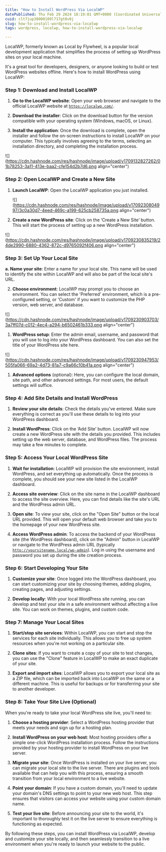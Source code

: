 ```yaml
---
title: "How to Install WordPress Via LocalWP"
datePublished: Thu Feb 29 2024 18:19:01 GMT+0000 (Coordinated Universal Time)
cuid: clt7jup38000109l717gt0v0j
slug: how-to-install-wordpress-via-localwp
tags: wordpress, localwp, how-to-install-wordpress-via-localwp

---
```


LocalWP, formerly known as Local by Flywheel, is a popular local development application that simplifies the process of setting up WordPress sites on your local machine.

It's a great tool for developers, designers, or anyone looking to build or test WordPress websites offline. Here's how to install WordPress using LocalWP:

### **Step 1: Download and Install LocalWP**

1. **Go to the LocalWP website**: Open your web browser and navigate to the official LocalWP website at [`https://localwp.com/`](https://localwp.com/).
    
2. **Download the installer**: Click on the download button for the version compatible with your operating system (Windows, macOS, or Linux).
    
3. **Install the application**: Once the download is complete, open the installer and follow the on-screen instructions to install LocalWP on your computer. This typically involves agreeing to the terms, selecting an installation directory, and completing the installation process.
    

![](https://cdn.hashnode.com/res/hashnode/image/upload/v1709132827262/01b78253-3a11-413e-baa2-cfe154d2b7d6.png align="center")

### **Step 2: Open LocalWP and Create a New Site**

1. **Launch LocalWP**: Open the LocalWP application you just installed.
    
    ![](https://cdn.hashnode.com/res/hashnode/image/upload/v1709230804997/3c0a30d7-4eed-469c-a199-625cb258735a.png align="center")
    
2. **Create a new WordPress site**: Click on the ‘Create a New Site’ button. This will start the process of setting up a new WordPress installation.
    

![](https://cdn.hashnode.com/res/hashnode/image/upload/v1709230835219/24de2990-6880-4362-872c-d9765092f406.png align="center")

### **Step 3: Set Up Your Local Site**

**a. Name your site**: Enter a name for your local site. This name will be used to identify the site within LocalWP and will also be part of the local site's URL.

2. **Choose environment**: LocalWP may prompt you to choose an environment. You can select the 'Preferred' environment, which is a pre-configured setting, or 'Custom' if you want to customize the PHP version, web server, and database.
    

![](https://cdn.hashnode.com/res/hashnode/image/upload/v1709230903703/3a7ff07d-c012-4ec4-a294-b6502461b333.png align="center")

1. **WordPress setup**: Enter the admin email, username, and password that you will use to log into your WordPress dashboard. You can also set the title of your WordPress site here.
    

![](https://cdn.hashnode.com/res/hashnode/image/upload/v1709230947953/505fa066-69a2-4d73-81a7-c9a66c10b41a.png align="center")

1. **Advanced options** (optional): Here, you can configure the local domain, site path, and other advanced settings. For most users, the default settings will suffice.
    

### **Step 4: Add Site Details and Install WordPress**

1. **Review your site details**: Check the details you've entered. Make sure everything is correct as you'll use these details to log into your WordPress dashboard.
    
2. **Install WordPress**: Click on the ‘Add Site’ button. LocalWP will now create a new WordPress site with the details you provided. This includes setting up the web server, database, and WordPress files. The process may take a few minutes to complete.
    

### **Step 5: Access Your Local WordPress Site**

1. **Wait for installation**: LocalWP will provision the site environment, install WordPress, and set everything up automatically. Once the process is complete, you should see your new site listed in the LocalWP dashboard.
    
2. **Access site overview**: Click on the site name in the LocalWP dashboard to access the site overview. Here, you can find details like the site's URL and the WordPress admin URL.
    
3. **Open site**: To view your site, click on the "Open Site" button or the local URL provided. This will open your default web browser and take you to the homepage of your new WordPress site.
    
4. **Access WordPress admin**: To access the backend of your WordPress site (the WordPress dashboard), click on the "Admin" button in LocalWP or navigate to the WordPress admin URL (typically [`http://yoursitename.local/wp-admin`](http://yoursitename.local/wp-admin)). Log in using the username and password you set up during the site creation process.
    

### **Step 6: Start Developing Your Site**

1. **Customize your site**: Once logged into the WordPress dashboard, you can start customizing your site by choosing themes, adding plugins, creating pages, and adjusting settings.
    
2. **Develop locally**: With your local WordPress site running, you can develop and test your site in a safe environment without affecting a live site. You can work on themes, plugins, and custom code.
    

### **Step 7: Manage Your Local Sites**

1. **Start/stop site services**: Within LocalWP, you can start and stop the services for each site individually. This allows you to free up system resources when you're not working on a particular site.
    
2. **Clone sites**: If you want to create a copy of your site to test changes, you can use the "Clone" feature in LocalWP to make an exact duplicate of your site.
    
3. **Export and import sites**: LocalWP allows you to export your local site as a ZIP file, which can be imported back into LocalWP on the same or a different machine. This is useful for backups or for transferring your site to another developer.
    

### **Step 8: Take Your Site Live (Optional)**

When you're ready to take your local WordPress site live, you'll need to:

1. **Choose a hosting provider**: Select a WordPress hosting provider that meets your needs and sign up for a hosting plan.
    
2. **Install WordPress on your web host**: Most hosting providers offer a simple one-click WordPress installation process. Follow the instructions provided by your hosting provider to install WordPress on your live server.
    
3. **Migrate your site**: Once WordPress is installed on your live server, you can migrate your local site to the live server. There are plugins and tools available that can help you with this process, ensuring a smooth transition from your local environment to a live website.
    
4. **Point your domain**: If you have a custom domain, you'll need to update your domain's DNS settings to point to your new web host. This step ensures that visitors can access your website using your custom domain name.
    
5. **Test your live site**: Before announcing your site to the world, it's important to thoroughly test it on the live server to ensure everything is functioning as expected.
    

By following these steps, you can install WordPress via LocalWP, develop and customize your site locally, and then seamlessly transition to a live environment when you're ready to launch your website to the public.